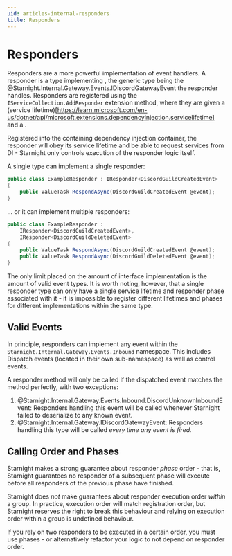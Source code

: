 ```yaml
---
uid: articles-internal-responders
title: Responders
---
```


# Responders

Responders are a more powerful implementation of event handlers. A responder is a type implementing <xref href="Starnight.Internal.Gateway.Responders.IResponder`1">, the generic type being the @Starnight.Internal.Gateway.Events.IDiscordGatewayEvent the responder handles. Responders are registered using the `IServiceCollection.AddResponder` extension method, where they are given a (service lifetime)[https://learn.microsoft.com/en-us/dotnet/api/microsoft.extensions.dependencyinjection.servicelifetime] and a <xref href="Starnight.Internal.Gateway.Responders.ResponderPhase?text=phase">.

Registered into the containing dependency injection container, the responder will obey its service lifetime and be able to request services from DI - Starnight only controls execution of the responder logic itself.

A single type can implement a single responder:

~~~cs
public class ExampleResponder : IResponder<DiscordGuildCreatedEvent>
{
    public ValueTask RespondAsync(DiscordGuildCreatedEvent @event);
}
~~~

... or it can implement multiple responders:

~~~cs
public class ExampleResponder :
    IResponder<DiscordGuildCreatedEvent>,
    IResponder<DiscordGuildDeletedEvent>
{
    public ValueTask RespondAsync(DiscordGuildCreatedEvent @event);
    public ValueTask RespondAsync(DiscordGuildDeletedEvent @event);
}
~~~

The only limit placed on the amount of interface implementation is the amount of valid event types. It is worth noting, however, that a single responder type can only have a single service lifetime and responder phase associated with it - it is impossible to register different lifetimes and phases for different implementations within the same type.

## Valid Events

In principle, responders can implement any event within the `Starnight.Internal.Gateway.Events.Inbound` namespace. This includes Dispatch events (located in their own sub-namespace) as well as control events.

A responder method will only be called if the dispatched event matches the method perfectly, with two exceptions:

1.  @Starnight.Internal.Gateway.Events.Inbound.DiscordUnknownInboundEvent: Responders handling this event will be called whenever Starnight failed to deserialize to any known event.
2. @Starnight.Internal.Gateway.IDiscordGatewayEvent: Responders handling this type will be called *every time any event is fired.* 

## Calling Order and Phases

Starnight makes a strong guarantee about responder *phase* order - that is, Starnight guarantees no responder of a subsequent phase will execute before all responders of the previous phase have finished.

Starnight does *not* make guarantees about responder execution order *within* a group. In practice, execution order will match registration order, but Starnight reserves the right to break this behaviour and relying on execution order within a group is undefined behaviour.

If you rely on two responders to be executed in a certain order, you must use phases - or alternatively refactor your logic to not depend on responder order.
